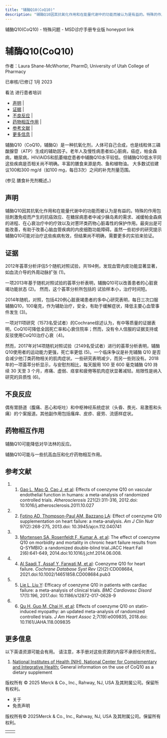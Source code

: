 ```yaml
---
title: "辅酶Q10(CoQ10)"
description: "辅酶Q10因其抗氧化作用和在能量代谢中的功能而被认为是有益的。特殊的作用包括刺激免疫而产生的抗癌效应、在糖尿病患者中减少胰岛素的需求、减缓帕金森病的进程、在心衰治疗中的疗效以及对蒽环类药物心脏毒性的保护作用。最突出是可能改善，有助于改善心脑血管疾病的内皮细胞功能障碍。虽然一些初步的研究提示辅酶Q10可能对治疗这些疾病有效，但结果尚不明确，需要更多的实验来验证。"
---
```


﻿辅酶Q10(CoQ10) - 特殊问题 - MSD诊疗手册专业版 honeypot link

# 辅酶Q10(CoQ10)

作者：Laura Shane-McWhorter, PharmD, University of Utah College of Pharmacy

已审核/已修订 1月 2023

看法 进行患者培训

- [声明](#声明_v75591047_zh) \|
- [证据](#证据_v75591051_zh) \|
- [不良反应](#不良反应_v75591064_zh) \|
- [药物相互作用](#药物相互作用_v75591067_zh) \|
- [参考文献](#参考文献_v75591071_zh) \|
- [更多信息](#更多信息_v39681600_zh) \|

辅酶Q10（CoQ10，辅酶Q）是一种抗氧化剂，人体可自己合成，也是线粒体三磷酸腺苷（ATP）生成的辅助因子。老年人及慢性病患者如心脏病，癌症，帕金森病，糖尿病，HIV/AIDS和肌萎缩症患者中辅酶Q10水平较低。但辅酶Q10低水平同这些疾病是否相关尚不明确。丰富的膳食来源是肉、鱼和植物油。 大多数试验建议100和300 mg/d（如100 mg，每日3次）之间的补充剂量范围。

(参见 膳食补充剂概述。)

## 声明

辅酶Q10因其抗氧化作用和在能量代谢中的功能而被认为是有益的。特殊的作用包括刺激免疫而产生的抗癌效应、在糖尿病患者中减少胰岛素的需求、减缓帕金森病的进程、在心衰治疗中的疗效以及对蒽环类药物心脏毒性的保护作用。最突出是可能改善，有助于改善心脑血管疾病的内皮细胞功能障碍。虽然一些初步的研究提示辅酶Q10可能对治疗这些疾病有效，但结果尚不明确，需要更多的实验来验证。

## 证据

2012年荟萃分析评估5个随机对照试验，共194例，发现血管内皮功能显著显著，如血流介导的外周动脉扩张 (1)。

一项2013年基于随机对照试验的荟萃分析表明，辅酶Q10可以改善患者的心脏衰竭功能状态 (2)。 然而，这个荟萃分析所包括的 试验样本小，治疗时间短。

2014年随机，对照，包括420例心脏衰竭患者的多中心研究表明，每日三次口服辅酶Q10，100毫克，作为辅助治疗，安全，有助于缓解症状，降低主要心血管事件发生 (3)。

一项对11项研究（1573名受试者）的Cochrane综述认为，有中等质量的证据表明，CoQ10可降低全因死亡率和心衰住院率；然而，没有令人信服的证据支持或反驳使用CoQ10治疗心衰（4)。

然而，2017年对14项随机对照试验（2149名受试者）进行的荟萃分析表明，辅酶Q10使用者的运动能力更强，死亡率更低 (5)。一个临床争议是补充辅酶 Q10 是否会减少他汀类药物相关的肌肉症状。一些研究表明减少，而另一些则没有。2018 年的一项荟萃分析显示，与安慰剂相比，每天服用 100 至 600 毫克辅酶 Q10 持续 30 天至 3 个月，疼痛、虚弱、痉挛和疲倦等肌肉症状显著减轻。局限性是纳入研究的异质性 (6)。

## 不良反应

偶有胃肠道（腹痛、恶心和呕吐）和中枢神经系统症状（头昏、畏光、易激惹和头痛）的个案报道。其他副作用包括瘙痒、皮疹、疲劳、流感样症状。

## 药物相互作用

辅酶Q10可能降低对华法林的反应。

辅酶Q10可能与一些抗高血压和化疗药物相互作用。

## 参考文献

1. 1. [Gao L, Mao Q, Cao J, et al](http://www.ncbi.nlm.nih.gov/pubmed/22088605): Effects of coenzyme Q10 on vascular endothelial function in humans: a meta-analysis of randomized controlled trials. _Atherosclerosis_ 221(2):311-316, 2012.doi: 10.1016/j.atherosclerosis.2011.10.027

2. 2. [Fotino AD, Thompson-Paul AM, Bazzano LA](http://www.ncbi.nlm.nih.gov/pmc/articles/PMC3742297/): Effect of coenzyme Q10 supplementation on heart failure: a meta-analysis. _Am J Clin Nutr_ 97(2):268-275, 2013.doi: 10.3945/ajcn.112.040741

3. 3. [Mortensen SA, Rosenfeldt F, Kumar A, et al](http://www.ncbi.nlm.nih.gov/pubmed/25282031): The effect of coenzyme Q10 on morbidity and mortality in chronic heart failure results from Q-SYMBIO: a randomized double-blind trial.JACC Heart Fail 2(6):641-649, 2014.doi:10.1016/j.jchf.2014.06.008.

4. 4. [Al Saadi T, Assaf Y, Farwati M, et al](https://www.ncbi.nlm.nih.gov/pmc/articles/PMC8092430/): Coenzyme Q10 for heart failure. _Cochrane Database Syst Rev_ (2)(2):CD008684, 2021.doi:10.1002/14651858.CD008684.pub3

5. 5. [Lie L, Liu Y](http://www.ncbi.nlm.nih.gov/pmc/articles/PMC5525208/): Efficacy of coenzyme Q10 in patients with cardiac failure: a meta-analysis of clinical trials. _BMC Cardiovasc Disord_ 17(1):196, 2017.doi: 10.1186/s12872-017-0628-9

6. 6. [Qu H, Guo M, Chai H, et al](https://www.ncbi.nlm.nih.gov/pubmed/30371340): Effects of coenzyme Q10 on statin-induced myopathy: an updated meta-analysis of randomized controlled trials. _J Am Heart Assoc_ 2;7(19):e009835, 2018.doi: 10.1161/JAHA.118.009835


## 更多信息

以下英语资源可能会有用。 请注意，本手册对这些资源的内容不承担任何责任。

1. [National Institutes of Health (NIH), National Center for Complementary and Integrative Health:](http://nccih.nih.gov/health/coq10) General information on the use of CoQ10 as a dietary supplement




版权所有 © 2025
Merck & Co., Inc., Rahway, NJ, USA 及其附属公司。保留所有权利。

- 关于
- 免责声明

版权所有© 2025Merck & Co., Inc., Rahway, NJ, USA 及其附属公司。保留所有权利。

|     |     |
| --- | --- |
|  |  |